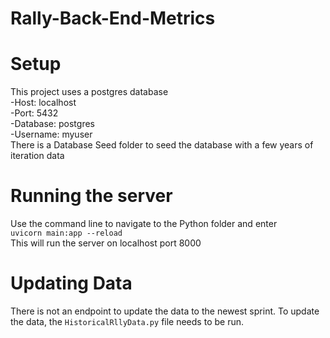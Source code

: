 # Rally-Back-End-Metrics

# Setup
This project uses a postgres database<br>
-Host: localhost<br>
-Port: 5432<br>
-Database: postgres<br>
-Username: myuser<br>
There is a Database Seed folder to seed the database with a few years of iteration data<br>

# Running the server
  
Use the command line to navigate to the Python folder and enter<br>
`uvicorn main:app --reload` <br>
This will run the server on localhost port 8000<br>

# Updating Data

There is not an endpoint to update the data to the newest sprint. To update the data, the `HistoricalRllyData.py` file needs to be run.
